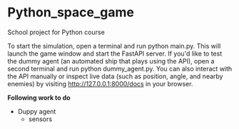 # Python_space_game
School project for Python course 

To start the simulation, open a terminal and run python main.py. This will launch the game window and start the FastAPI server. If you'd like to test the dummy agent (an automated ship that plays using the API), open a second terminal and run python dummy_agent.py. You can also interact with the API manually or inspect live data (such as position, angle, and nearby enemies) by visiting http://127.0.0.1:8000/docs in your browser.

**Following work to do**

- Duppy agent
    - sensors
  

